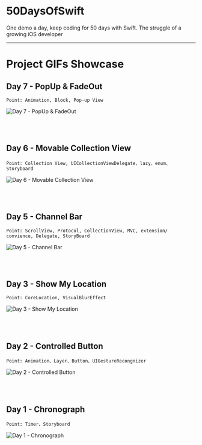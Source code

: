 # 50DaysOfSwift

One demo a day, keep coding for 50 days with Swift. The struggle of a growing iOS developer


----


# Project GIFs Showcase

## Day 7 - PopUp & FadeOut
```
Point: Animation, Block, Pop-up View
```
![Day 7 - PopUp & FadeOut](https://github.com/Minecodecraft/50DaysOfSwift/blob/master/Day%207%20-%20PopUp%26FadeOut/PopUp%26FadeOut.gif)

<br></br>

## Day 6 - Movable Collection View
```
Point: Collection View, UICollectionViewDelegate，lazy，enum、Storyboard
```
![Day 6 - Movable Collection View](https://github.com/Minecodecraft/50DaysOfSwift/blob/master/Day%206%20-%20MovableCollectionView/MovableCollectionView.gif)

<br></br>

## Day 5 - Channel Bar
```
Point: ScrollView, Protocol, CollectionView, MVC, extension/ convience, Delegate, StoryBoard
```
![Day 5 - Channel Bar](https://github.com/Minecodecraft/50DaysOfSwift/blob/master/Day%205%20-%20ChannelBar/ChannelBar.gif)

<br></br>

## Day 3 - Show My Location
```
Point: CoreLocation, VisualBlurEffect
```
![Day 3 - Show My Location](https://github.com/Minecodecraft/50DaysOfSwift/blob/master/Day%203%20-%20ShowMyLocation/ShowMyLocation.gif)

<br></br>

## Day 2 - Controlled Button
```
Point: Animation、Layer、Button、UIGestureRecongnizer
```
![Day 2 - Controlled Button](https://github.com/Minecodecraft/50DaysOfSwift/blob/master/Day%202%20-%20ControlledButton/ControlledButton.gif)

<br></br>

## Day 1 - Chronograph
```
Point: Timer、Storyboard
```
![Day 1 - Chronograph](https://github.com/Minecodecraft/50DaysOfSwift/blob/master/Day%201%20-%20Chronograph/Chronograph.gif)


